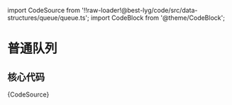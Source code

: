 import CodeSource from '!!raw-loader!@best-lyg/code/src/data-structures/queue/queue.ts';
import CodeBlock from '@theme/CodeBlock';

# 普通队列


## 核心代码

<CodeBlock language="tsx">{CodeSource}</CodeBlock>